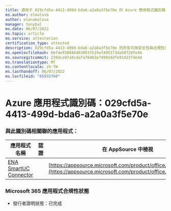 ```yaml
---
title: 適用于 029cfd5a-4413-499d-bda6-a2a0a3f5e70e 的 Azure 應用程式識別碼資訊
ms.author: elmalova
author: elenamalova
manager: tonybal
ms.date: 06/07/2022
ms.topic: article
ms.service: attestation
certification_type: attested
description: 029cfd5a-4413-499d-bda6-a2a0a3f5e70e 的所有可用安全性與合規性資訊。
ms.openlocfilehash: 6bf4e938846403093fb19af495373da50720fe4b
ms.sourcegitcommit: 238dca97a9cdafa78d63e74993ddfe91423fde4d
ms.translationtype: MT
ms.contentlocale: zh-TW
ms.lasthandoff: 06/07/2022
ms.locfileid: "65933760"
---
```

# <a name="azure-app-id-029cfd5a-4413-499d-bda6-a2a0a3f5e70e"></a>Azure 應用程式識別碼：029cfd5a-4413-499d-bda6-a2a0a3f5e70e


### <a name="apps-associated-with-this-id"></a>與此識別碼相關聯的應用程式：
| **應用程式名稱** | **認證** | **在 AppSource 中檢視** |
|--------------|---------------|-----------------------|
| [ENA SmartUC Connector](../forward/WA200003354.md) |  | [https://appsource.microsoft.com/product/office/WA200003354](https://appsource.microsoft.com/product/office/WA200003354) |

### <a name="microsoft-365-app-compliance-status"></a>Microsoft 365 應用程式合規性狀態
- 發行者證明狀態：已完成
